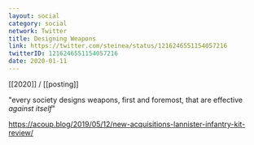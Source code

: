 ```yaml
---
layout: social
category: social
network: Twitter
title: Designing Weapons
link: https://twitter.com/steinea/status/1216246551154057216
twitterID: 1216246551154057216
date: 2020-01-11
---
```


[[2020]] / [[posting]]

"every society designs weapons, first and foremost, that are effective *against itself*"

<https://acoup.blog/2019/05/12/new-acquisitions-lannister-infantry-kit-review/>
